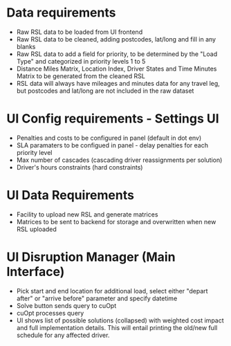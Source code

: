 # Data requirements

- Raw RSL data to be loaded from UI frontend
- Raw RSL data to be cleaned, adding postcodes, lat/long and fill in any blanks
- Raw RSL data to add a field for priority, to be determined by the "Load Type" and categorized in priority levels 1 to 5
- Distance Miles Matrix, Location Index, Driver States and Time Minutes Matrix to be generated from the cleaned RSL
- RSL data will always have mileages and minutes data for any travel leg, but postcodes and lat/long are not included in the raw dataset

# UI Config requirements - Settings UI

- Penalties and costs to be configured in panel (default in dot env)
- SLA paramaters to be configued in panel - delay penalties for each priority level
- Max number of cascades (cascading driver reassignments per solution)
- Driver's hours constraints (hard constraints)

# UI Data Requirements

- Facility to upload new RSL and generate matrices
- Matrices to be sent to backend for storage and overwritten when new RSL uploaded

# UI Disruption Manager (Main Interface)

- Pick start and end location for additional load, select either "depart after" or "arrive before" parameter and specify datetime
- Solve button sends query to cuOpt
- cuOpt processes query
- UI shows list of possible solutions (collapsed) with weighted cost impact and full implementation details. This will entail printing the old/new full schedule for any affected driver.
